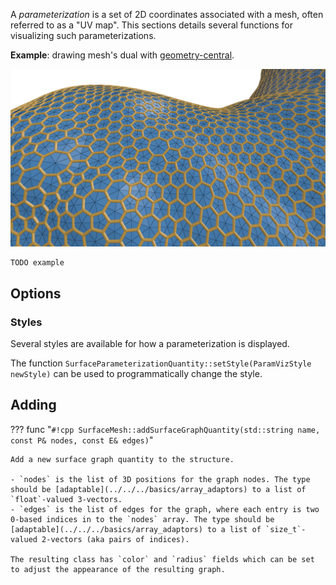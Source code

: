 A _parameterization_ is a set of 2D coordinates associated with a mesh, often referred to as a "UV map". This sections details several functions for visualizing such parameterizations.


**Example**: drawing mesh's dual with [geometry-central](../../../integrations/geometry_central/).

![surface_graph_demo](../../media/surface_graph_demo.png)

```cpp
TODO example
```

## Options

### Styles

Several styles are available for how a parameterization is displayed. 

The function `SurfaceParameterizationQuantity::setStyle(ParamVizStyle newStyle)` can be used to programmatically change the style.

## Adding


??? func "`#!cpp SurfaceMesh::addSurfaceGraphQuantity(std::string name, const P& nodes, const E& edges)`"

    Add a new surface graph quantity to the structure. 

    - `nodes` is the list of 3D positions for the graph nodes. The type should be [adaptable](../../../basics/array_adaptors) to a list of `float`-valued 3-vectors.
    - `edges` is the list of edges for the graph, where each entry is two 0-based indices in to the `nodes` array. The type should be [adaptable](../../../basics/array_adaptors) to a list of `size_t`-valued 2-vectors (aka pairs of indices).

    The resulting class has `color` and `radius` fields which can be set to adjust the appearance of the resulting graph.
